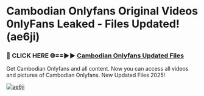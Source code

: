 # Cambodian Onlyfans Original Videos 0nlyFans Leaked - Files Updated! (ae6ji)

<h3>🔴 CLICK HERE 🌐==►► <a href="https://tinyurl.com/ehrbuxhb" rel="nofollow">Cambodian Onlyfans Updated Files</a></h3>

Get Cambodian Onlyfans and all content. Now you can access all videos and pictures of Cambodian Onlyfans. New Updated Files 2025!

[![ae6ji](https://i.imgur.com/lVYEuWS.gif)](https://tinyurl.com/ehrbuxhb)
